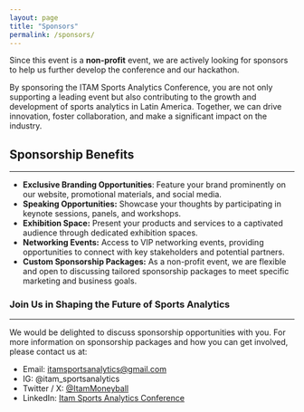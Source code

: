 ```yaml
---
layout: page
title: "Sponsors"
permalink: /sponsors/
---
```

Since this event is a **non-profit** event, we are actively looking for sponsors to help us further develop the conference and our hackathon.

By sponsoring the ITAM Sports Analytics Conference, you are not only supporting a leading event but also contributing to the growth and development of sports analytics in Latin America. Together, we can drive innovation, foster collaboration, and make a significant impact on the industry.

## Sponsorship Benefits
---
- **Exclusive Branding Opportunities**: Feature your brand prominently on our website, promotional materials, and social media.
- **Speaking Opportunities:** Showcase your thoughts by participating in keynote sessions, panels, and workshops.
- **Exhibition Space:** Present your products and services to a captivated audience through dedicated exhibition spaces.
- **Networking Events:** Access to VIP networking events, providing opportunities to connect with key stakeholders and potential partners.
- **Custom Sponsorship Packages:** As a non-profit event, we are flexible and open to discussing tailored sponsorship packages to meet specific marketing and business goals.

### Join Us in Shaping the Future of Sports Analytics
---
We would be delighted to discuss sponsorship opportunities with you. For more information on sponsorship packages and how you can get involved, please contact us at:

- Email: [itamsportsanalytics@gmail.com](itamsportsanalytics@gmail.com)
- IG: @itam_sportsanalytics
- Twitter / X: [@ItamMoneyball](https://x.com/ItamMoneyball)
- LinkedIn: [Itam Sports Analytics Conference](https://www.linkedin.com/company/itam-sa-conference/)
